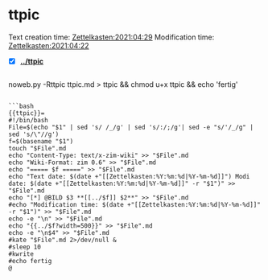 # ttpic
Text creation time: [Zettelkasten:2021:04:29]()
Modification time: [Zettelkasten:2021:04:22]()
- [X] **[../ttpic](./ttpic)**



  ```bash
noweb.py -Rttpic ttpic.md > ttpic && chmod u+x ttpic && echo 'fertig'
```

```bash
{{ttpic}}=
#!/bin/bash
File=$(echo "$1" | sed 's/ /_/g' | sed 's/:/;/g'| sed -e "s/'/_/g" | sed 's/\"//g')
f=$(basename "$1")
touch "$File".md
echo "Content-Type: text/x-zim-wiki" >> "$File".md
echo "Wiki-Format: zim 0.6" >> "$File".md
echo "===== $f =====" >> "$File".md
echo "Text date: $(date +"[[Zettelkasten:%Y:%m:%d|%Y-%m-%d]]") Modi date: $(date +"[[Zettelkasten:%Y:%m:%d|%Y-%m-%d]]" -r "$1")" >> "$File".md
echo "[*] @BILD $3 **[[../$f]] $2**" >> "$File".md
#echo "Modification time: $(date +"[[Zettelkasten:%Y:%m:%d|%Y-%m-%d]]" -r "$1")" >> "$File".md
echo -e "\n" >> "$File".md
echo "{{../$f?width=500}}" >> "$File".md
echo -e "\n$4" >> "$File".md
#kate "$File".md 2>/dev/null & 
#sleep 10
#kwrite
#echo fertig
@
```



